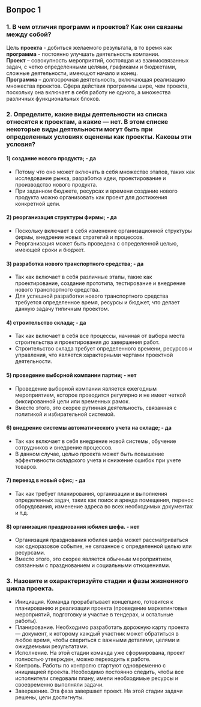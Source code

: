 ## Вопрос 1 
### 1.	В чем отличия программ и проектов? Как они связаны между собой?
Цель **проекта** - добиться желаемого результата, в то время как **программа** - постоянно улучшать деятельность компании.  
**Проект** – совокупность мероприятий, состоящая из взаимосвязанных задач, с четко определенными целями, графиками и бюджетами, сложные деятельности, имеющют начало и конец.  
**Программа** – долгосрочная деятельность, включающая реализацию множества проектов. Сфера действия программы шире, чем проекта, поскольку она включает в себя работу не одного, а множества различных функциональных блоков.  
### 2.	Определите, какие виды деятельности из списка относятся к проектам, а какие — нет. В этом списке некоторые виды деятельности могут быть при определенных условиях оценены как проекты. Каковы эти условия?
#### 1)	создание нового продукта; - да 
- Потому что оно может включать в себя множество этапов, таких как исследование рынка, разработка идеи, проектирование и производство нового продукта.
- При заданном бюджете, ресурсах и времени создание нового продукта можно организовать как проект для достижения конкретной цели.
#### 2)	реорганизация структуры фирмы; - да
- Поскольку включает в себя изменение организационной структуры фирмы, внедрение новых стратегий и процессов. 
- Реорганизация может быть проведена с определенной целью, имеющей сроки и бюджет.
#### 3)	разработка нового транспортного средства; - да
- Так как включает в себя различные этапы, такие как проектирование, создание прототипа, тестирование и внедрение нового транспортного средства. 
- Для успешной разработки нового транспортного средства требуется определенное время, ресурсы и бюджет, что делает данную задачу типичным проектом.
#### 4)	строительство склада; - да
- Так как включает в себя все процессы, начиная от выбора места строительства и проектирования до завершения работ. 
- Строительство склада требует определенного времени, ресурсов и управления, что является характерными чертами проектной деятельности.
#### 5)	проведение выборной компании партии; - нет
- Проведение выборной компании является ежегодным мероприятием, которое проводится регулярно и не имеет четкой фиксированной цели или временных рамок. 
- Вместо этого, это скорее рутинная деятельность, связанная с политикой и избирательной системой.
#### 6)	внедрение системы автоматического учета на складе; - да
- Так как включает в себя внедрение новой системы, обучение сотрудников и внедрение процессов. 
- В данном случае, целью проекта может быть повышение эффективности складского учета и снижение ошибок при учете товаров.
#### 7)	переезд в новый офис; - да 
- Так как требует планирования, организации и выполнения определенных задач, таких как поиск и аренда помещения, перенос оборудования, изменение адреса во всех необходимых документах и т.д.
#### 8)	организация празднования юбилея шефа. - нет
- Организация празднования юбилея шефа может рассматриваться как одноразовое событие, не связанное с определенной целью или ресурсами. 
- Вместо этого, это скорее является обычным мероприятием, связанным с празднованием и социальными отношениями.
### 3. Назовите и охарактеризуйте стадии и фазы жизненного цикла проекта.

-	Инициация. Команда прорабатывает концепцию, готовится к планированию и реализации проекта (проведение маркетинговых мероприятий, подготовку и участие в тендерах, и остальные работы).
-	Планирование. Необходимо разработать дорожную карту проекта — документ, к которому каждый участник может обратиться в любое время, чтобы свериться с важными деталями, целями и ожидаемыми результатами.
-	Исполнение. На этой стадии команда уже сформирована, проект полностью утвержден, можно переходить к работе.
-	Контроль. Работы по контролю стартуют одновременно с инициацией проекта. Необходимо постоянно следить, чтобы все исполнители следовали плану, имели необходимые ресурсы и своевременно выполняли задачи.
-	Завершение. Эта фаза завершает проект. На этой стадии задачи решены, цели достигнуты.
